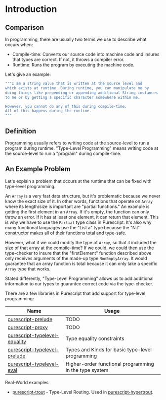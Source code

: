 # Introduction

## Comparison

In programming, there are usually two terms we use to describe what occurs when:
- Compile-time: Converts our source code into machine code and insures that types are correct. If not, it throws a compiler error.
- Runtime: Runs the program by executing the machine code.

Let's give an example:
```purescript
"""I am a string value that is written at the source level and
which exists at runtime. During runtime, you can manipulate me by
doing things like prepending or appending additional String instances
to me or by getting a specific character somewhere within me.

However, you cannot do any of this during compile-time.
All of this happens during the runtime.
"""
```

## Definition

Programming usually refers to writing code at the source-level to run a program during runtime. "Type-Level Programming" means writing code at the source-level to run a "program" during compile-time.

## An Example Problem

Let's explain a problem that occurs at the runtime that can be fixed with type-level programming.

An `Array` is a very fast data structure, but it's problematic because we never know the exact size of it. In other words, functions that operate on `Array` where its length/size is important are "partial functions."
An example is getting the first element in an `Array`. If it's empty, the function can only throw an error. If it has at least one element, it can return that element. This is why we have to use the `Partial` type class in Purescript. It's also why many functional languages use the "List a" type because the "Nil" constructor makes all of their functions total and type-safe.

However, what if we could modify the type of `Array`, so that it included the size of that array at the compile-time? If we could, we could then use the type-checker to insure that the "firstElement" function described above only receives arguments of the made-up type `NonEmptyArray`. It would guarantee that an array function is total because it can only take a specific `Array` type that works.

Stated differently, "Type-Level Programming" allows us to add additional information to our types to guarantee correct code via the type-checker.

There are a few libraries in Purescript that add support for type-level programming:

| Name | Usage |
| - | - |
| [purescript-prelude](https://pursuit.purescript.org/packages/purescript-prelude/) | TODO
| [purescript-proxy](https://pursuit.purescript.org/packages/purescript-proxy/) | TODO
| [purescript-typelevel-equality](https://pursuit.purescript.org/packages/purescript-type-equality/) | Type equality constraints
| [purescript-typelevel-prelude](https://pursuit.purescript.org/packages/purescript-typelevel-prelude/) | Types and Kinds for basic type-level programming
| [purescript-typelevel-eval](https://pursuit.purescript.org/packages/purescript-typelevel-eval/) | Higher-order functional programming in the type system

Real-World examples
- [purescript-trout](https://github.com/owickstrom/purescript-hypertrout) -  Type-Level Routing. Used in [purescript-hypertrout](https://github.com/owickstrom/purescript-hypertrout).
